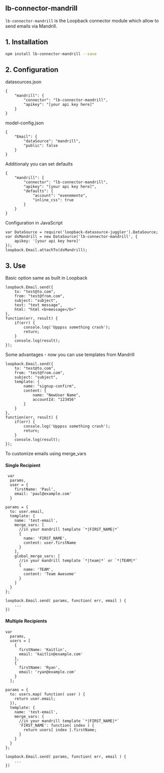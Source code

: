 ## lb-connector-mandrill

`lb-connector-mandrill` is the Loopback connector module which allow to send emails via Mandrill.

## 1. Installation

````sh
npm install lb-connector-mandrill --save
````

## 2. Configuration

datasources.json

    {
        "mandrill": {
            "connector": "lb-connector-mandrill",
            "apikey": "[your api key here]"
        }
    }

model-config.json

    {
        "Email": {
            "dataSource": "mandrill",
            "public": false
        }
    }

Additionaly you can set defaults

    {
        "mandrill": {
            "connector": "lb-connector-mandrill",
            "apikey": "[your api key here]",
            "defaults": {
                "account": "evenemento",
                "inline_css": true
            }
        }
    }

Configuration in JavaScript

    var DataSource = require('loopback-datasource-juggler').DataSource;
    var dsMandrill = new DataSource('lb-connector-mandrill', {
        apikey: '[your api key here]'
    });
    loopback.Email.attachTo(dsMandrill);

## 3. Use

Basic option same as built in Loopback

    loopback.Email.send({
        to: "test@to.com",
        from: "test@from.com",
        subject: "subject",
        text: "text message",
        html: "html <b>message</b>"
    },
    function(err, result) {
        if(err) {
            console.log('Upppss something crash');
            return;
        }
        console.log(result);
    });

Some advantages - now you can use templates from Mandrill

    loopback.Email.send({
        to: "test@to.com",
        from: "test@from.com",
        subject: "subject",
        template: {
            name: "signup-confirm",
            content: {
                name: "NewUser Name",
                accountId: "123456"
            }
        }
    },
    function(err, result) {
        if(err) {
            console.log('Upppss something crash');
            return;
        }
        console.log(result);
    });

To customize emails using merge_vars
 
#### Single Recipient
     var
      params,
      user = {
        firstName: 'Paul',
        email: 'paul@example.com'
      }

    params = {
      to: user.email,
      template: {
        name: 'test-email',
        merge_vars: [ 
          //in your mandrill template `*|FIRST_NAME|*`
          {
            name: 'FIRST_NAME',
            content: user.firstName
          }
        ],
        global_merge_vars: [
          //in your mandrill template `*|team|*` or `*|TEAM|*`
          {
            name: 'TEAM',
            content: 'Team Awesome'
          }
        ]
      }
    };

    loopback.Email.send( params, function( err, email ) {
        ...
    })
        
#### Multiple Recipients 
    var
      params,
      users = [
        {
          firstName: 'Kaitlin',
          email: 'kaitlin@example.com'
        },
        {
          firstName: 'Ryan',
          email: 'ryan@example.com'
        }
      ];

    params = {
      to: users.map( function( user ) {
        return user.email;
      }),
      template: {
        name: 'test-email',
        merge_vars: {
          //in your mandrill template `*|FIRST_NAME|*`
          'FIRST_NAME': function( index ) {
            return users[ index ].firstName;
          }
        }
      }
    };

    loopback.Email.send( params, function( err, email ) {
        ...
    })
